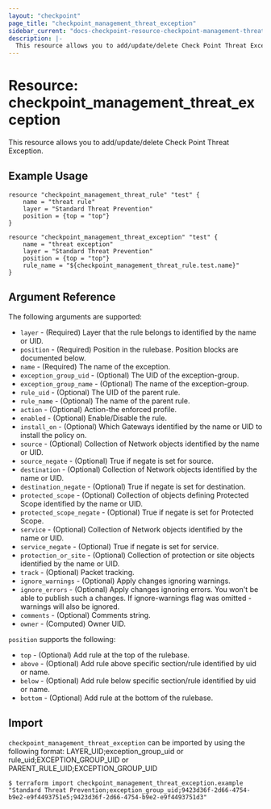 ```yaml
---
layout: "checkpoint"
page_title: "checkpoint_management_threat_exception"
sidebar_current: "docs-checkpoint-resource-checkpoint-management-threat-exception"
description: |-
  This resource allows you to add/update/delete Check Point Threat Exception.
---
```


# Resource: checkpoint_management_threat_exception

This resource allows you to add/update/delete Check Point Threat Exception.

## Example Usage


```hcl
resource "checkpoint_management_threat_rule" "test" {
    name = "threat rule"
    layer = "Standard Threat Prevention"
    position = {top = "top"}
}

resource "checkpoint_management_threat_exception" "test" {
    name = "threat exception"
    layer = "Standard Threat Prevention"
    position = {top = "top"}
    rule_name = "${checkpoint_management_threat_rule.test.name}"
}
```

## Argument Reference

The following arguments are supported:

* `layer` - (Required) Layer that the rule belongs to identified by the name or UID.
* `position` - (Required) Position in the rulebase. Position blocks are documented below.
* `name` - (Required) 	The name of the exception.
* `exception_group_uid` - (Optional) The UID of the exception-group.
* `exception_group_name` - (Optional) The name of the exception-group.
* `rule_uid` - (Optional) The UID of the parent rule.
* `rule_name` - (Optional) The name of the parent rule.
* `action` - (Optional) Action-the enforced profile.
* `enabled` - (Optional) Enable/Disable the rule.
* `install_on` - (Optional) Which Gateways identified by the name or UID to install the policy on.
* `source` - (Optional) Collection of Network objects identified by the name or UID.
* `source_negate` - (Optional) True if negate is set for source.
* `destination` - (Optional) Collection of Network objects identified by the name or UID.
* `destination_negate` - (Optional) True if negate is set for destination.
* `protected_scope` - (Optional) Collection of objects defining Protected Scope identified by the name or UID.
* `protected_scope_negate` - (Optional) True if negate is set for Protected Scope.
* `service` - (Optional) Collection of Network objects identified by the name or UID.
* `service_negate` - (Optional) True if negate is set for service.
* `protection_or_site` - (Optional) Collection of protection or site objects identified by the name or UID.
* `track` - (Optional) Packet tracking.
* `ignore_warnings` - (Optional) Apply changes ignoring warnings.
* `ignore_errors` - (Optional) Apply changes ignoring errors. You won't be able to publish such a changes. If ignore-warnings flag was omitted - warnings will also be ignored.
* `comments` - (Optional) Comments string.
* `owner` - (Computed) Owner UID.


`position` supports the following:

* `top` - (Optional) Add rule at the top of the rulebase.
* `above` - (Optional) Add rule above specific section/rule identified by uid or name.
* `below` - (Optional) Add rule below specific section/rule identified by uid or name.
* `bottom` - (Optional) Add rule at the bottom of the rulebase.


## Import

`checkpoint_management_threat_exception` can be imported by using the following format: LAYER_UID;exception_group_uid or rule_uid;EXCEPTION_GROUP_UID or PARENT_RULE_UID;EXCEPTION_GROUP_UID

```
$ terraform import checkpoint_management_threat_exception.example "Standard Threat Prevention;exception_group_uid;9423d36f-2d66-4754-b9e2-e9f4493751e5;9423d36f-2d66-4754-b9e2-e9f4493751d3"
```